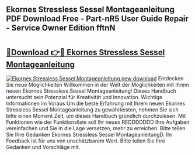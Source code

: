 ## Ekornes Stressless Sessel Montageanleitung PDF Download Free - Part-nR5 User Guide Repair - Service Owner Edition fftnN

# <h2><a href="http://df8g4u.blite.top/?on=Ekornes+Stressless+Sessel+Montageanleitung">🔗Download 👉🔴 Ekornes Stressless Sessel Montageanleitung</a></h2>

[![Ekornes Stressless Sessel Montageanleitung new download](https://i.imgur.com/lujVjoI.png)](http://df8g4u.blite.top/?on=Ekornes+Stressless+Sessel+Montageanleitung)
Entdecken Sie neue Möglichkeiten Willkommen in der Welt der Möglichkeiten mit Ihrem neuen Ekornes Stressless Sessel Montageanleitung! Dieses Handbuch untersucht sein Potenzial für Kreativität und Innovation. Wichtige Informationen im Voraus Um die beste Erfahrung mit Ihrem neuen Ekornes Stressless Sessel Montageanleitung zu gewährleisten, nehmen Sie sich bitte einen Moment Zeit, um dieses Handbuch gründlich durchzulesen. Mit Funktionen wie der Funktionsliste soll Ihr neues REDDDDDDD Ihre Aufgaben vereinfachen und Sie in die Lage versetzen, mehr zu erreichen. Bitte teilen Sie Ihre Gedanken Ekornes Stressless Sessel MontageanleitungD. Ihr Feedback ist für uns von unschätzbarem Wert. Bitte teilen Sie Ihre Gedanken und Vorschläge mit.
